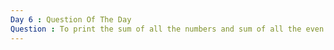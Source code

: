 ```yaml
---		
Day 6 : Question Of The Day
Question : To print the sum of all the numbers and sum of all the even number between ( n and m )
---
```

